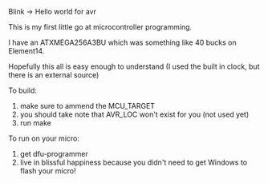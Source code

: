 Blink -> Hello world for avr

This is my first little go at microcontroller programming.

I have an ATXMEGA256A3BU which was something like 40 bucks on Element14.

Hopefully this all is easy enough to understand (I used the built in clock, but there is an external source)

To build:

1. make sure to ammend the MCU_TARGET
2. you should take note that AVR_LOC won't exist for you (not used yet)
3. run make

To run on your micro:
1. get dfu-programmer
2. live in blissful happiness because you didn't need to get Windows to flash your micro!
